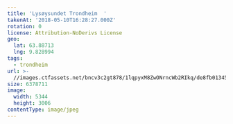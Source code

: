 ```yaml
---
title: 'Lysøysundet Trondheim  '
takenAt: '2018-05-10T16:28:27.000Z'
rotation: 0
license: Attribution-NoDerivs License
geo:
  lat: 63.88713
  lng: 9.828994
tags:
  - trondheim
url: >-
  //images.ctfassets.net/bncv3c2gt878/1lqpyxM8ZwONrncWb2RIkq/de8fb01345a54e9e9ae785ddaebdb22e/lysysundet-trondheim_41316981504_o
size: 6378711
image:
  width: 5344
  height: 3006
contentType: image/jpeg
---
```


